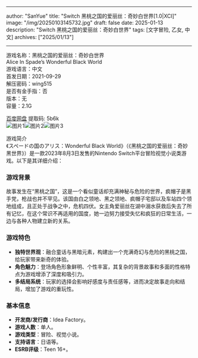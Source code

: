 
---
author: "SanYue"
title: "Switch 黑桃之国的爱丽丝：奇妙白世界[1.0|XCI]"
image: "/img/20250103145732.jpg"
draft: false
date: 2025-01-13
description: "Switch 黑桃之国的爱丽丝：奇妙白世界"
tags: [文字冒险, 乙女, 中文]
archives: ["2025/01/13"]

---

游戏名称：黑桃之国的爱丽丝：奇妙白世界   
Alice In Spade’s Wonderful Black World    
游戏语言：中文  
首发日期：2021-09-29  
解压密码：wing515  
是否有金手指：否  
版本：无   
容量：2.1G

[百度网盘](https://pan.baidu.com/s/1d7tL7NE6QNP-8u6eEUf-uQ) 提取码: 5b6k  
![图片1](/img/202501131126.jpg)![图片2](/img/202501131127.jpg)![图片3](/img/202501131128.jpg)  

游戏简介  
《スペードの国のアリス：Wonderful Black World》（《黑桃之国的爱丽丝：奇妙黑世界》）是一款2023年8月3日发售的Nintendo Switch平台冒险视觉小说类游戏。以下是其详细介绍：

### 游戏背景
故事发生在“黑桃之国”，这是一个看似童话却充满神秘与危险的世界，疯帽子是黑手党，枪战也并不罕见。该国由白之领地、黑之领地、疯帽子宅邸以及车站四个领地组成，且正处于战争之中，危机四伏。女主角爱丽丝在湖中溺水获救后失去了所有记忆，在这个常识不再适用的国度，她一边努力接受失忆和疯狂的日常生活，一边与各种人物建立新的关系。

### 游戏特色
- **独特世界观**：融合童话与黑暗元素，构建出一个充满奇幻与危险的黑桃之国，给玩家带来新奇的体验。
- **角色魅力**：登场角色形象鲜明、个性丰富，其复杂的背景故事和多面的性格特点为游戏增添了深度和吸引力。
- **多结局系统**：玩家的选择会影响好感度与责任感等，进而决定故事走向和结局，增加了游戏的重玩性。

### 基本信息
- **开发商/发行商**：Idea Factory。
- **游戏人数**：单人。
- **游戏类型**：冒险、视觉小说。
- **支持语言**：日语等。
- **ESRB评级**：Teen 16+。
